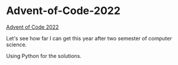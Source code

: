 # Advent-of-Code-2022

[Advent of Code 2022](https://adventofcode.com/2022)

Let's see how far I can get this year after two semester of computer science.

Using Python for the solutions.
